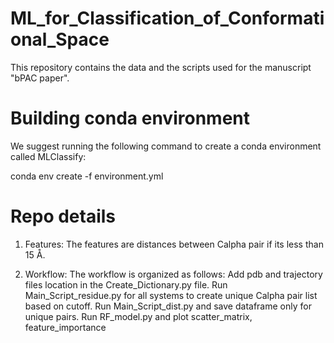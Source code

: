 # ML_for_Classification_of_Conformational_Space
This repository contains the data and the scripts used for the manuscript "bPAC paper".

# Building conda environment
We suggest running the following command to create a conda environment called MLClassify:

conda env create -f environment.yml

# Repo details
1. Features:
The features are distances between Calpha pair if its less than 15 Å.

2. Workflow:
The workflow is organized as follows:
Add pdb and trajectory files location in the Create_Dictionary.py file.
Run Main_Script_residue.py for all systems to create unique Calpha pair list based on cutoff.
Run Main_Script_dist.py and save dataframe only for unique pairs.
Run RF_model.py and plot scatter_matrix, feature_importance
